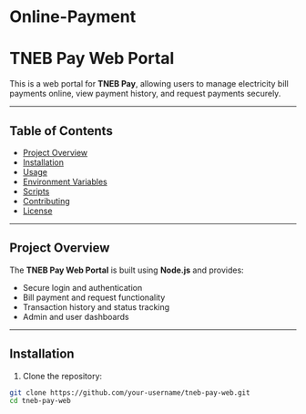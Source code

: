﻿# Online-Payment


# TNEB Pay Web Portal

This is a web portal for **TNEB Pay**, allowing users to manage electricity bill payments online, view payment history, and request payments securely.

---

## Table of Contents
- [Project Overview](#project-overview)
- [Installation](#installation)
- [Usage](#usage)
- [Environment Variables](#environment-variables)
- [Scripts](#scripts)
- [Contributing](#contributing)
- [License](#license)

---

## Project Overview

The **TNEB Pay Web Portal** is built using **Node.js** and provides:

- Secure login and authentication  
- Bill payment and request functionality  
- Transaction history and status tracking  
- Admin and user dashboards  

---

## Installation

1. Clone the repository:
```bash
git clone https://github.com/your-username/tneb-pay-web.git
cd tneb-pay-web
